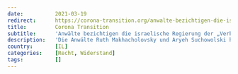 ```yaml
---
date:          2021-03-19
redirect:      https://corona-transition.org/anwalte-bezichtigen-die-israelische-regierung-der-verbrechen-gegen-die
title:         Corona Transition
subtitle:      'Anwälte bezichtigen die israelische Regierung der „Verbrechen gegen die Menschlichkeit“'
description:   'Die Anwälte Ruth Makhacholovsky und Aryeh Suchowolski haben letzte Woche beim Internationalen Strafgerichtshof in Den Haag eine Klage gegen die (...)'
country:       [IL]
categories:    [Recht, Widerstand]
tags:          []
---
```

